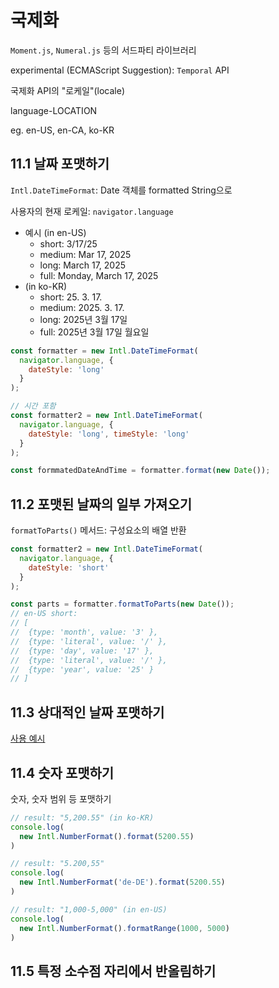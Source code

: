 # 국제화

`Moment.js`, `Numeral.js` 등의 서드파티 라이브러리

experimental (ECMAScript Suggestion): `Temporal` API

국제화 API의 "로케일"(locale)

language-LOCATION

eg. en-US, en-CA, ko-KR

## 11.1 날짜 포맷하기

`Intl.DateTimeFormat`: Date 객체를 formatted String으로

사용자의 현재 로케일: `navigator.language`

* 예시 (in en-US)
  * short: 3/17/25
  * medium: Mar 17, 2025
  * long: March 17, 2025
  * full: Monday, March 17, 2025
* (in ko-KR)
  * short: 25. 3. 17.
  * medium: 2025. 3. 17.
  * long: 2025년 3월 17일
  * full: 2025년 3월 17일 월요일

```js
const formatter = new Intl.DateTimeFormat(
  navigator.language, {
    dateStyle: 'long'
  }
);

// 시간 포함
const formatter2 = new Intl.DateTimeFormat(
  navigator.language, {
    dateStyle: 'long', timeStyle: 'long'
  }
);

const formmatedDateAndTime = formatter.format(new Date());
```

## 11.2 포맷된 날짜의 일부 가져오기

`formatToParts()` 메서드: 구성요소의 배열 반환

```js
const formatter2 = new Intl.DateTimeFormat(
  navigator.language, {
    dateStyle: 'short'
  }
);

const parts = formatter.formatToParts(new Date());
// en-US short:
// [
//  {type: 'month', value: '3' },
//  {type: 'literal', value: '/' },
//  {type: 'day', value: '17' },
//  {type: 'literal', value: '/' },
//  {type: 'year', value: '25' }
// ]
```

## 11.3 상대적인 날짜 포맷하기

[사용 예시](./11-3-relative.js)

## 11.4 숫자 포맷하기

숫자, 숫자 범위 등 포맷하기

```js
// result: "5,200.55" (in ko-KR)
console.log(
  new Intl.NumberFormat().format(5200.55)
)

// result: "5.200,55"
console.log(
  new Intl.NumberFormat('de-DE').format(5200.55)
)

// result: "1,000-5,000" (in en-US)
console.log(
  new Intl.NumberFormat().formatRange(1000, 5000)
)
```

## 11.5 특정 소수점 자리에서 반올림하기

